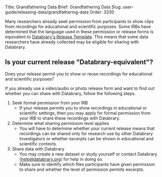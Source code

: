 Title: Grandfathering Data
Brief: Grandfathering Data
Slug: user-guide/releasing-data/grandfathering-data
Order: 3330

Many researchers already seek permission from participants to show clips from recordings for educational and scientific purposes.
Some IRBs have determined that the language used in these permission or release forms is equivalent to [Databrary's Release Template](|filename|../policies/release-template.mdi). 
This means that some data researchers have already collected may be eligible for sharing with Databrary.


## Is your current release "Databrary-equivalent"?

Does your release permit you to show or reuse recordings for educational and scientific purposes?

If you already use a video/audio or photo release form and want to find out whether you can share with Databrary, follow the following steps.

1. Seek formal permission from your IRB
	- If your release permits you to show recordings in educational or scientific settings, then you may apply for formal permission from your IRB to share these recordings with Databrary.
1. Determine what sharing permission level applies
	- You will have to determine whether your current release means that recordings can be shared only for research use by other Databrary Investigators or whether excerpts can be shown in educational and scientific contexts.
1. Share data with Databrary
	- You may create a new dataset or study yourself or contact Databrary (help@databrary.org) for help in doing so.
	- Make sure to identify which files participants have given permission to share and whether the level of permission permits excerpts.




